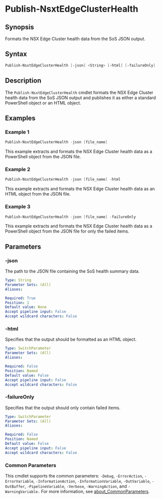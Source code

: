 # Publish-NsxtEdgeClusterHealth

## Synopsis

Formats the NSX Edge Cluster health data from the SoS JSON output.

## Syntax

```powershell
Publish-NsxtEdgeClusterHealth [-json] <String> [-html] [-failureOnly] [<CommonParameters>]
```

## Description

The `Publish-NsxtEdgeClusterHealth` cmdlet formats the NSX Edge Cluster health data from the SoS JSON output and publishes it as either a standard PowerShell object or an HTML object.

## Examples

### Example 1

```powershell
Publish-NsxtEdgeClusterHealth -json [file_name]
```

This example extracts and formats the NSX Edge Cluster health data as a PowerShell object from the JSON file.

### Example 2

```powershell
Publish-NsxtEdgeClusterHealth -json [file_name] -html
```

This example extracts and formats the NSX Edge Cluster health data as an HTML object from the JSON file.

### Example 3

```powershell
Publish-NsxtEdgeClusterHealth -json [file_name] -failureOnly
```

This example extracts and formats the NSX Edge Cluster health data as a PowerShell object from the JSON file for only the failed items.

## Parameters

### -json

The path to the JSON file containing the SoS health summary data.

```yaml
Type: String
Parameter Sets: (All)
Aliases:

Required: True
Position: 1
Default value: None
Accept pipeline input: False
Accept wildcard characters: False
```

### -html

Specifies that the output should be formatted as an HTML object.

```yaml
Type: SwitchParameter
Parameter Sets: (All)
Aliases:

Required: False
Position: Named
Default value: False
Accept pipeline input: False
Accept wildcard characters: False
```

### -failureOnly

Specifies that the output should only contain failed items.

```yaml
Type: SwitchParameter
Parameter Sets: (All)
Aliases:

Required: False
Position: Named
Default value: False
Accept pipeline input: False
Accept wildcard characters: False
```

### Common Parameters

This cmdlet supports the common parameters: `-Debug`, `-ErrorAction`, `-ErrorVariable`, `-InformationAction`, `-InformationVariable`, `-OutVariable`, `-OutBuffer`, `-PipelineVariable`, `-Verbose`, `-WarningAction`, and `-WarningVariable.` For more information, see [about_CommonParameters](http://go.microsoft.com/fwlink/?LinkID=113216).
